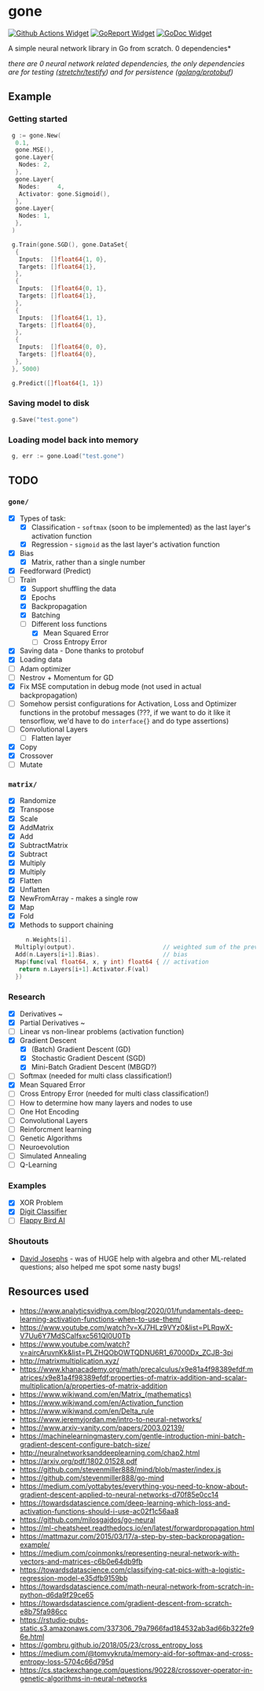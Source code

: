 # gone

[![Github Actions Widget]][github actions] [![GoReport Widget]][goreport] [![GoDoc Widget]][godoc]

A simple neural network library in Go from scratch. 0 dependencies\*

_there are 0 neural network related dependencies, the only dependencies are for testing ([stretchr/testify](github.com/stretchr/testify)) and for persistence ([golang/protobuf](github.com/golang/protobuf))_

[goreport widget]: https://goreportcard.com/badge/github.com/fr3fou/gone
[goreport]: https://goreportcard.com/report/github.com/fr3fou/gone
[github actions widget]: https://github.com/fr3fou/gone/workflows/Test/badge.svg
[github actions]: https://github.com/fr3fou/gone/actions
[godoc]: http://pkg.go.dev/github.com/fr3fou/gone
[godoc widget]: https://godoc.org/github.com/fr3fou/gone?status.svg

## Example

### Getting started

```go
 g := gone.New(
  0.1,
  gone.MSE(),
  gone.Layer{
   Nodes: 2,
  },
  gone.Layer{
   Nodes:     4,
   Activator: gone.Sigmoid(),
  },
  gone.Layer{
   Nodes: 1,
  },
 )

 g.Train(gone.SGD(), gone.DataSet{
  {
   Inputs:  []float64{1, 0},
   Targets: []float64{1},
  },
  {
   Inputs:  []float64{0, 1},
   Targets: []float64{1},
  },
  {
   Inputs:  []float64{1, 1},
   Targets: []float64{0},
  },
  {
   Inputs:  []float64{0, 0},
   Targets: []float64{0},
  },
 }, 5000)

 g.Predict([]float64{1, 1})
```

### Saving model to disk

```go
 g.Save("test.gone")

```

### Loading model back into memory

```go
 g, err := gone.Load("test.gone")
```

## TODO

### `gone/`

- [x] Types of task:
  - [x] Classification - `softmax` (soon to be implemented) as the last layer's activation function
  - [x] Regression - `sigmoid` as the last layer's activation function
- [x] Bias
  - [x] Matrix, rather than a single number
- [x] Feedforward (Predict)
- [ ] Train
  - [x] Support shuffling the data
  - [x] Epochs
  - [x] Backpropagation
  - [x] Batching
  - [ ] Different loss functions
    - [x] Mean Squared Error
    - [ ] Cross Entropy Error
- [x] Saving data - Done thanks to protobuf
- [x] Loading data
- [ ] Adam optimizer
- [ ] Nestrov + Momentum for GD
- [x] Fix MSE computation in debug mode (not used in actual backpropagation)
- [ ] Somehow persist configurations for Activation, Loss and Optimizer functions in the protobuf messages (???, if we want to do it like it tensorflow, we'd have to do `interface{}` and do type assertions)
- [ ] Convolutional Layers
  - [ ] Flatten layer
- [x] Copy
- [x] Crossover
- [ ] Mutate

### `matrix/`

- [x] Randomize
- [x] Transpose
- [x] Scale
- [x] AddMatrix
- [x] Add
- [x] SubtractMatrix
- [x] Subtract
- [x] Multiply
- [x] Multiply
- [x] Flatten
- [x] Unflatten
- [x] NewFromArray - makes a single row
- [x] Map
- [x] Fold
- [x] Methods to support chaining

```go
     n.Weights[i].
  Multiply(output).                         // weighted sum of the previous layer)
  Add(n.Layers[i+1].Bias).                  // bias
  Map(func(val float64, x, y int) float64 { // activation
   return n.Layers[i+1].Activator.F(val)
  })
```

### Research

- [x] Derivatives ~
- [x] Partial Derivatives ~
- [ ] Linear vs non-linear problems (activation function)
- [x] Gradient Descent
  - [x] (Batch) Gradient Descent (GD)
  - [x] Stochastic Gradient Descent (SGD)
  - [x] Mini-Batch Gradient Descent (MBGD?)
- [ ] Softmax (needed for multi class classification!)
- [x] Mean Squared Error
- [ ] Cross Entropy Error (needed for multi class classification!)
- [ ] How to determine how many layers and nodes to use
- [ ] One Hot Encoding
- [ ] Convolutional Layers
- [ ] Reinforcment learning
- [ ] Genetic Algorithms
- [ ] Neuroevolution
- [ ] Simulated Annealing
- [ ] Q-Learning

### Examples

- [x] XOR Problem
- [x] [Digit Classifier](https://github.com/fr3fou/digit-classifier)
- [ ] [Flappy Bird AI](https://github.com/fr3fou/flappy-go)

### Shoutouts

- [David Josephs](https://github.com/josephsdavid) - was of HUGE help with algebra and other ML-related questions; also helped me spot some nasty bugs!

## Resources used

- <https://www.analyticsvidhya.com/blog/2020/01/fundamentals-deep-learning-activation-functions-when-to-use-them/>
- <https://www.youtube.com/watch?v=XJ7HLz9VYz0&list=PLRqwX-V7Uu6Y7MdSCaIfsxc561QI0U0Tb>
- <https://www.youtube.com/watch?v=aircAruvnKk&list=PLZHQObOWTQDNU6R1_67000Dx_ZCJB-3pi>
- <http://matrixmultiplication.xyz/>
- <https://www.khanacademy.org/math/precalculus/x9e81a4f98389efdf:matrices/x9e81a4f98389efdf:properties-of-matrix-addition-and-scalar-multiplication/a/properties-of-matrix-addition>
- <https://www.wikiwand.com/en/Matrix_(mathematics)>
- <https://www.wikiwand.com/en/Activation_function>
- <https://www.wikiwand.com/en/Delta_rule>
- <https://www.jeremyjordan.me/intro-to-neural-networks/>
- <https://www.arxiv-vanity.com/papers/2003.02139/>
- <https://machinelearningmastery.com/gentle-introduction-mini-batch-gradient-descent-configure-batch-size/>
- <http://neuralnetworksanddeeplearning.com/chap2.html>
- <https://arxiv.org/pdf/1802.01528.pdf>
- <https://github.com/stevenmiller888/mind/blob/master/index.js>
- <https://github.com/stevenmiller888/go-mind>
- <https://medium.com/yottabytes/everything-you-need-to-know-about-gradient-descent-applied-to-neural-networks-d70f85e0cc14>
- <https://towardsdatascience.com/deep-learning-which-loss-and-activation-functions-should-i-use-ac02f1c56aa8>
- <https://github.com/milosgajdos/go-neural>
- <https://ml-cheatsheet.readthedocs.io/en/latest/forwardpropagation.html>
- <https://mattmazur.com/2015/03/17/a-step-by-step-backpropagation-example/>
- <https://medium.com/coinmonks/representing-neural-network-with-vectors-and-matrices-c6b0e64db9fb>
- <https://towardsdatascience.com/classifying-cat-pics-with-a-logistic-regression-model-e35dfb9159bb>
- <https://towardsdatascience.com/math-neural-network-from-scratch-in-python-d6da9f29ce65>
- <https://towardsdatascience.com/gradient-descent-from-scratch-e8b75fa986cc>
- <https://rstudio-pubs-static.s3.amazonaws.com/337306_79a7966fad184532ab3ad66b322fe96e.html>
- <https://gombru.github.io/2018/05/23/cross_entropy_loss>
- <https://medium.com/@tomvykruta/memory-aid-for-softmax-and-cross-entropy-loss-5704c66d795d>
- <https://cs.stackexchange.com/questions/90228/crossover-operator-in-genetic-algorithms-in-neural-networks>
